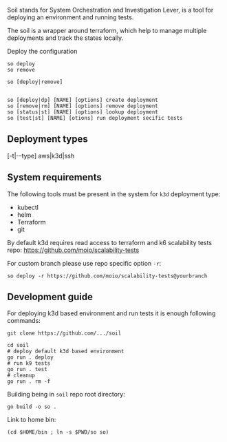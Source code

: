 Soil stands for System Orchestration and Investigation Lever, is a tool for
deploying an environment and running tests.

The soil is a wrapper around terraform, which help to manage multiple deployments
and track the states locally.

Deploy the configuration

```shell
so deploy
so remove

so [deploy|remove]


so [deploy|dp] [NAME] [options] create deployment
so [remove|rm] [NAME] [options] remove deployment
so [status|st] [NAME] [options] lookup deployment
so [test|st] [NAME] [otions] run deployment secific tests
```


Deployment types
----------------

[-t|--type] aws|k3d|ssh

System requirements
-------------------

The following tools must be present in the system for `k3d` deployment type:

- kubectl
- helm
- Terraform
- git

By default k3d requires read access to terraform and k6 scalability tests repo: https://github.com/moio/scalability-tests

For custom branch please use repo specific option `-r`:

```shell
so deploy -r https://github.com/moio/scalability-tests@yourbranch
```

Development guide
-----------------

For deploying k3d based environment and run tests it is enough following commands:

```shell
git clone https://github.com/.../soil

cd soil
# deploy default k3d based environment
go run . deploy
# run k9 tests
go run . test
# cleanup
go run . rm -f
```

Building being in `soil` repo root directory:

```shell
go build -o so .
```

Link to home bin:
```shell
(cd $HOME/bin ; ln -s $PWD/so so)
```

